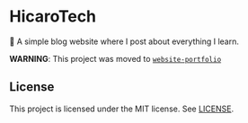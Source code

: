 # HicaroTech
:page_facing_up: A simple blog website where I post about everything I learn.

**WARNING**: This project was moved to [`website-portfolio`](https://github.com/HicaroD/portfolio-website)

## License
This project is licensed under the MIT license. See [LICENSE](LICENSE).
